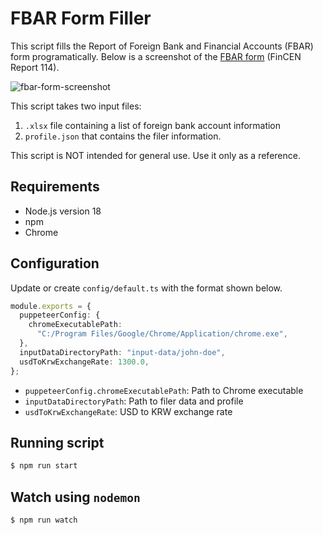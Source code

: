 # FBAR Form Filler

This script fills the Report of Foreign Bank and Financial Accounts (FBAR) form programatically. Below is a screenshot of the [FBAR form](https://bsaefiling1.fincen.treas.gov/lc/content/xfaforms/profiles/htmldefault.html) (FinCEN Report 114).

![fbar-form-screenshot](https://user-images.githubusercontent.com/1064036/230695154-a7707382-4781-49ff-8dad-28bf9ac2551b.png)

This script takes two input files:

1. `.xlsx` file containing a list of foreign bank account information
2. `profile.json` that contains the filer information.

This script is NOT intended for general use. Use it only as a reference.

## Requirements

- Node.js version 18
- npm
- Chrome

## Configuration

Update or create `config/default.ts` with the format shown below.

```typescript
module.exports = {
  puppeteerConfig: {
    chromeExecutablePath:
      "C:/Program Files/Google/Chrome/Application/chrome.exe",
  },
  inputDataDirectoryPath: "input-data/john-doe",
  usdToKrwExchangeRate: 1300.0,
};
```

- `puppeteerConfig.chromeExecutablePath`: Path to Chrome executable
- `inputDataDirectoryPath`: Path to filer data and profile
- `usdToKrwExchangeRate`: USD to KRW exchange rate

## Running script

```bash
$ npm run start
```

## Watch using `nodemon`

```bash
$ npm run watch
```
